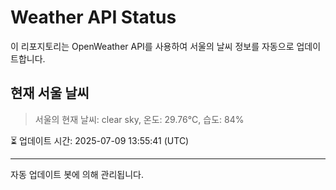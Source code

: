 
# Weather API Status

이 리포지토리는 OpenWeather API를 사용하여 서울의 날씨 정보를 자동으로 업데이트합니다.

## 현재 서울 날씨
> 서울의 현재 날씨: clear sky, 온도: 29.76°C, 습도: 84%

⏳ 업데이트 시간: 2025-07-09 13:55:41 (UTC)

---
자동 업데이트 봇에 의해 관리됩니다.
